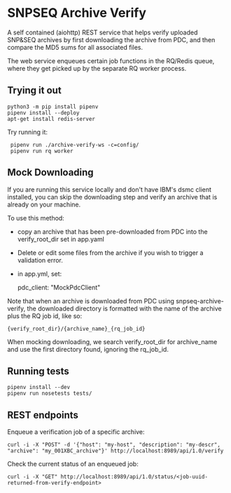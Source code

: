 SNPSEQ Archive Verify
==================

A self contained (aiohttp) REST service that helps verify uploaded SNP&SEQ archives by first downloading the archive from PDC, and then compare the MD5 sums for all associated files. 

The web service enqueues certain job functions in the RQ/Redis queue, where they get picked up by the separate RQ worker process. 

Trying it out
-------------

    python3 -m pip install pipenv
    pipenv install --deploy
    apt-get install redis-server

Try running it:

     pipenv run ./archive-verify-ws -c=config/
     pipenv run rq worker


Mock Downloading
----------------

If you are running this service locally and don't have IBM's dsmc client installed, you can skip the downloading step and verify an archive that is already on your machine.

To use this method:
- copy an archive that has been pre-downloaded from PDC into the verify_root_dir set in app.yaml
- Delete or edit some files from the archive if you wish to trigger a validation error.
- in app.yml, set:


    pdc_client: "MockPdcClient"

Note that when an archive is downloaded from PDC using snpseq-archive-verify, the downloaded directory is formatted with the name of the archive plus the RQ job id, like so:

    {verify_root_dir}/{archive_name}_{rq_job_id}

When mocking downloading, we search verify_root_dir for archive_name and use the first directory found, ignoring the rq_job_id.


Running tests
-------------

    pipenv install --dev
    pipenv run nosetests tests/

REST endpoints
--------------

Enqueue a verification job of a specific archive: 
    
    curl -i -X "POST" -d '{"host": "my-host", "description": "my-descr", "archive": "my_001XBC_archive"}' http://localhost:8989/api/1.0/verify

Check the current status of an enqueued job: 

    curl -i -X "GET" http://localhost:8989/api/1.0/status/<job-uuid-returned-from-verify-endpoint>


